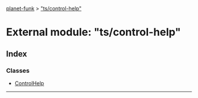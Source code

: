 [planet-funk](../README.md) > ["ts/control-help"](../modules/_ts_control_help_.md)

# External module: "ts/control-help"

## Index

### Classes

* [ControlHelp](../classes/_ts_control_help_.controlhelp.md)

---

